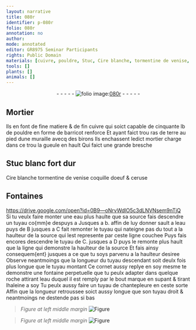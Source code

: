 ```yaml
---
layout: narrative
title: 080r
identifier: p-080r
folio: 080r
annotation: no
author:
mode: annotated
editor: GR8975 Seminar Participants
rights: Public Domain
materials: [cuivre, pouldre, Stuc, Cire blanche, tormentine de venise, coquille doeuf, ceruse, eau]
tools: []
plants: []
animals: []
---
```


<div class="folio" align="center">- - - - - <a href="http://gallica.bnf.fr/ark:/12148/btv1b10500001g/f165.item" target="_blank"><img src="https://cu-mkp.github.io/2017-workshop-edition/assets/photo-icon.png" alt="folio image: " style="display:inline-block; margin-bottom:-3px;"/>080r</a> - - - - - </div>    

## Mortier

 
Ils en font de fine matiere & de fin <span class="m">cuivre</span> qui soict capable de cinquante lb de <span class="m">pouldre</span> en forme de barricot renforce Et ayant faict trou ras de terre au pied dune muraille avecq des birons Ils enchassent ledict mortier charge dans ce trou la gueule en hault Qui faict une grande bresche
    

## <span class="m">Stuc</span> blanc fort dur

 
<span class="m">Cire blanche</span> <span class="m">tormentine de venise</span> <span class="m">coquille doeuf</span> & <span class="m">ceruse</span>
    

## Fontaines

   https://drive.google.com/open?id=0B9—oNrvWdlO5c3dLNVNsem9nTjQ  
Si tu veulx faire monter une <span class="m">eau</span> plus haulte que sa source fais descendre un tuyau co{mm}e despuys a Jusques a b. affin de luy donner sault a leau puys de B jusques a C fait remonter le tuyau qui nateigne pas du tout a la haulteur de la source qui lest represente par ceste ligne couchee Puys fais encores descendre le tuyau de C. jusques a D puys le remonte plus hault que la ligne qui demonstre la haulteur de la source Et fais ainsy consequem{ent} jusques a ce que tu soys parvenu a la haulteur desiree Observe neantmoings que la longueur du tuyau descendant soit deulx fois plus longue que le tuyau montant Ce cornet aussy replye en soy mesme te demonstre une fontaine perpetuelle que tu peulx adapter dans quelque roche attirant leau duquel il est remply par le bout marque en supant & tirant lhaleine a soy Tu peulx aussy faire un tuyau de chantepleure en ceste sorte Affin que la longueur retroussee soict aussy longue que son tuyau droit & neantmoings ne destende pas si bas
 
> *Figure*
> *at left middle margin*
> <a href="https://drive.google.com/open?id=0B9-oNrvWdlO5N2U2RXB5UFc3TUE" target="_blank"><img src="https://cu-mkp.github.io/GR8975-edition/assets/photo-icon.png" alt="Figure" style="display:inline-block; margin-bottom:-3px;"/></a>
 
> *Figure*
> *at left middle margin*
> <a href="https://drive.google.com/open?id=0B9-oNrvWdlO5R2ZBNWRseEpQdnc" target="_blank"><img src="https://cu-mkp.github.io/GR8975-edition/assets/photo-icon.png" alt="Figure" style="display:inline-block; margin-bottom:-3px;"/></a>
 